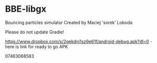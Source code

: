# BBE-libgx
Bouncing particles simulator
Created by Maciej 'sorek' Loboda

Please do not update Gradle!

https://www.dropbox.com/s/2qekdnj1sz9e61f/android-debug.apk?dl=0 - here is link for ready to go APK

07463068583